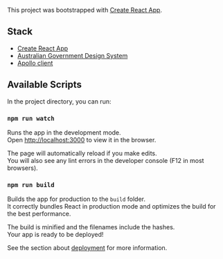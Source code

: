 This project was bootstrapped with [Create React App](https://github.com/facebook/create-react-app).

## Stack

- [Create React App](https://github.com/facebook/create-react-app)
- [Australian Government Design System](https://github.com/govau/design-system-components)
- [Apollo client](https://github.com/apollographql/apollo-client)

## Available Scripts

In the project directory, you can run:

### `npm run watch`

Runs the app in the development mode.<br />
Open [http://localhost:3000](http://localhost:3000) to view it in the browser.

The page will automatically reload if you make edits.<br />
You will also see any lint errors in the developer console (F12 in most browsers).

### `npm run build`

Builds the app for production to the `build` folder.<br />
It correctly bundles React in production mode and optimizes the build for the best performance.

The build is minified and the filenames include the hashes.<br />
Your app is ready to be deployed!

See the section about [deployment](https://facebook.github.io/create-react-app/docs/deployment) for more information.
